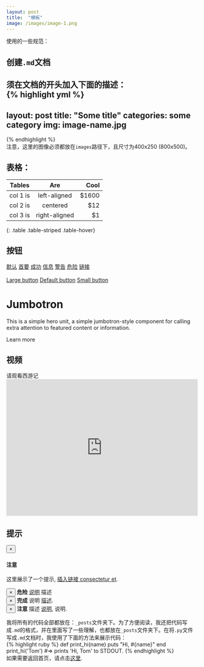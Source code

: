 ```yaml
---
layout: post
title:  "模板"
image: /images/image-1.png
---
```


使用的一些规范：  
## 创建`.md`文档  
须在文档的开头加入下面的描述：  
{% highlight yml %}
---
layout: post
title:  "Some title"
categories: some category
img: image-name.jpg
---
{% endhighlight %}  
注意，这里的图像必须都放在``images``路径下，且尺寸为400x250 (800x500)。  

## 表格：
| Tables   |      Are      |  Cool |
|----------|:-------------:|------:|
| col 1 is |  left-aligned | $1600 |
| col 2 is |    centered   |   $12 |
| col 3 is | right-aligned |    $1 |
{: .table .table-striped .table-hover}

## 按钮
<a href="#" class="btn btn-default">默认</a>
<a href="#" class="btn btn-primary">首要</a>
<a href="#" class="btn btn-success">成功</a>
<a href="#" class="btn btn-info">信息</a>
<a href="#" class="btn btn-warning">警告</a>
<a href="#" class="btn btn-danger">危险</a>
<a href="#" class="btn btn-link">链接</a>
<br /><br />
<a href="#" class="btn btn-primary btn-lg">Large button</a>
<a href="#" class="btn btn-primary">Default button</a>
<a href="#" class="btn btn-primary btn-sm">Small button</a>  
<div class="jumbotron">
  <h1>Jumbotron</h1>
  <p>This is a simple hero unit, a simple jumbotron-style component for calling extra attention to featured content or information.</p>
  <p><a class="btn btn-primary btn-lg">Learn more</a></p>
</div>

## 视频  
请观看西游记<iframe width="100%" height="360" src="https://www.bilibili.com/video/av243343066?t=399.9" frameborder="0" allowfullscreen></iframe>  

## 提示
<div class="alert alert-dismissible alert-warning">
  <button type="button" class="close" data-dismiss="alert">&times;</button>
  <h4>注意</h4>
  <p>这里展示了一个提示, <a href="#" class="alert-link">插入链接 consectetur et</a>.</p>
</div>

<div class="row">
    <div class="col-md-4">
        <div class="alert alert-dismissible alert-danger">
          <button type="button" class="close" data-dismiss="alert">&times;</button>
          <strong>危险</strong> <a href="#" class="alert-link">说明</a> 描述
          </div>
    </div>



   <div class="col-md-4">
        <div class="alert alert-dismissible alert-success">
          <button type="button" class="close" data-dismiss="alert">&times;</button>
          <strong>完成</strong> 说明 <a href="#" class="alert-link">描述</a>.
        </div>
    </div>



   <div class="col-md-4">
        <div class="alert alert-dismissible alert-info">
          <button type="button" class="close" data-dismiss="alert">&times;</button>
          <strong>注意</strong> 描述 <a href="#" class="alert-link">说明</a>, 说明.
        </div>
    </div>
</div>  

我将所有的代码全部都放在：`_posts`文件夹下。为了方便阅读，我还把代码写成`.md`的格式，并在里面写了一些理解，也都放在`_posts`文件夹下。在将`.py`文件写成`.md`文档时，我使用了下面的方法来展示代码：  
{% highlight ruby %}
def print_hi(name)
  puts "Hi, #{name}"
end
print_hi('Tom')
#=> prints 'Hi, Tom' to STDOUT.
{% endhighlight %}  
如果需要返回首页，请点击[这里][link1].  

[link1]: https://yz14.github.io/p5